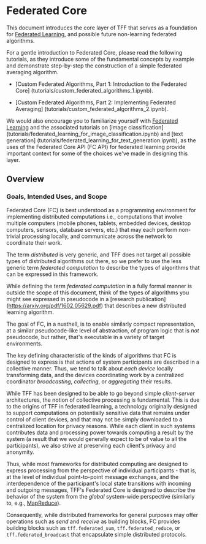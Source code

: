 # Federated Core

This document introduces the core layer of TFF that serves as a foundation for
[Federated Learning](federated_learning.md), and possible future non-learning
federated algorithms.

For a gentle introduction to Federated Core, please read the following
tutorials, as they introduce some of the fundamental concepts by example and
demonstrate step-by-step the construction of a simple federated averaging
algorithm.

* [Custom Federated Algorithms, Part 1: Introduction to the Federated Core]
  (tutorials/custom_federated_algorithms_1.ipynb).

* [Custom Federated Algorithms, Part 2: Implementing Federated Averaging]
  (tutorials/custom_federated_algorithms_2.ipynb).

We would also encourage you to familiarize yourself with
[Federated Learning](federated_learning.md) and the associated tutorials on
[image classification]
(tutorials/federated_learning_for_image_classification.ipynb) and
[text generation]
(tutorials/federated_learning_for_text_generation.ipynb), as the uses of the
Federated Core API (FC API) for federated learning provide important context
for some of the choices we've made in designing this layer.

## Overview

### Goals, Intended Uses, and Scope

Federated Core (FC) is best understood as a programming environment for
implementing distributed computations i.e., computations that involve multiple
computers (mobile phones, tablets, embedded devices, desktop computers, sensors,
database servers, etc.) that may each perform non-trivial processing locally,
and communicate across the network to coordinate their work.

The term *distributed* is very generic, and TFF does not target all possible
types of distributed algorithms out there, so we prefer to use the less generic
term *federated computation* to describe the types of algorithms that can be
expressed in this framework.

While defining the term *federated computation* in a fully formal manner is
outside the scope of this document, think of the types of algorithms you might
see expressed in pseudocode in a [research publication]
(https://arxiv.org/pdf/1602.05629.pdf) that describes a new distributed
learning algorithm.

The goal of FC, in a nusthell, is to enable similarly compact representation,
at a similar pseudocode-like level of abstraction, of program logic that is
*not* pseudocode, but rather, that's executable in a variety of target
environments.

The key defining characteristic of the kinds of algorithms that FC is designed
to express is that actions of system participants are described in a collective
manner. Thus, we tend to talk about *each device* locally transforming data,
and the devices coordinating work by a centralized coordinator *broadcasting*,
*collecting*, or *aggregating* their results.

While TFF has been designed to be able to go beyond simple *client-server*
architectures, the notion of collective processing is fundamental. This is
due to the origins of TFF in federated learning, a technology originally
designed to support computations on potentially sensitive data that remains
under control of client devices, and that may not be simply downloaded to a
centralized location for privacy reasons. While each client in such systems
contributes data and processing power towards computing a result by the
system (a result that we would generally expect to be of value to all the
participants), we also strive at preserving each client's privacy and anonymity.

Thus, while most frameworks for distributed computing are designed to express
processing from the perspective of individual participants - that is, at the
level of individual point-to-point message exchanges, and the interdependence
of the participant's local state transitions with incoming and outgoing
messages, TFF's Federated Core is designed to describe the behavior of the
system from the *global* system-wide perspective (similarly to, e.g.,
[MapReduce](https://ai.google/research/pubs/pub62.pdf)).

Consequently, while distributed frameworks for general purposes may offer
operations such as *send* and *receive* as building blocks, FC provides building
blocks such as `tff.federated_sum`, `tff.federated_reduce`, or
`tff.federated_broadcast` that encapsulate simple distributed protocols.
